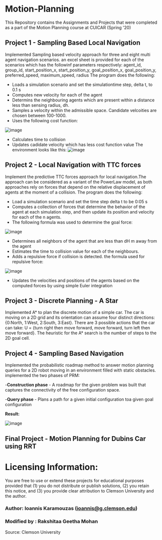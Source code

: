 # Motion-Planning
This Repository contains the Assignments and Projects that were completed as a part of the Motion Planning course at CUICAR (Spring '20)

## Project 1 - Sampling Based Local Navigation
Implemented Sampling based velocity approach for three and eight multi agent navigation scenarios. an excel sheet is provided for each of the scenarios which has the followinf parameters respectively:
agent_id, group_id, start_position_x, start_position_y, goal_position_x, goal_position_y, preferred_speed, maximum_speed, radius
The program does the following:
- Loads a simulation scenario and set the simulationtime step, delta t, to 0.1 s
- Computes new velocity for each of the agent
- Determins the neighbouring agents which are present within a distance less than sensing radius, dh.
- Samples a velocity within the admissible space. Candidate velcoities are chosen between 100-1000.
- Uses the following cost function:

 ![image](https://user-images.githubusercontent.com/59737146/118138097-eff1ba80-b3d3-11eb-85a3-73aca6cd70e2.png)
- Calculates time to collision
- Updates cadidate velocity which has less cost function value
The environment looks like this:
![image](https://user-images.githubusercontent.com/59737146/118138903-d9982e80-b3d4-11eb-8832-c3b98fc56485.png)

## Project 2 - Local Navigation with TTC forces
Implement the predictive TTC forces approach for local navigation.The approach can be considered as a variant of the PowerLaw model, as both approaches rely on forces that depend on the relative displacement of agents at the moment of a collision.
The program does the following:
- Load a simulation scenario and set the time step delta t to be 0:05 s
- Computes a collection of forces that determine the behavior of the agent at each simulation step, and then update its position and velocity for each of the n agents.
- The following formula was used to determine the goal force:

![image](https://user-images.githubusercontent.com/59737146/118146550-b8d3d700-b3dc-11eb-8d4a-e9fa03854d8b.png)
- Determines all neighbors of the agent that are less than dH m away from the agent
- Estimates the time to collision value for each of the neighbours.
- Adds a repulsive force if collision is detected. the formula used for repulsive force:

![image](https://user-images.githubusercontent.com/59737146/118146857-03edea00-b3dd-11eb-835e-8efd35b0b04e.png)
- Updates the velocities and positions of the agents based on the computed forces by using simple Euler integration
 
## Project 3 - Discrete Planning - A Star 
Implemented A* to plan the discrete motion of a simple car. The car is moving on a 2D grid and its orientation can assume four distinct directions:
{0:North, 1:West, 2:South, 3:East}. There are 3 possible actions that the car can take: U = {turn right then move forward, move forward, turn left then move forward}. The heuristic for the A* search is the number of steps to the 2D goal cell.

## Project 4 - Sampling Based Navigation
Implemented the probabilistic roadmap method to answer motion planning queries for a 2D robot moving in an environment filled with static obstacles.
implemented the two phases of PRM:

-**Construction phase** - A roadmap for the given problem was built that captures the connectivity of the free configuration space.

-**Query phase** - Plans a path for a given initial configuration toa given goal configuration

**Result:**

![image](https://user-images.githubusercontent.com/59737146/118148406-862ade00-b3de-11eb-9680-17dddbda7798.png)


## Final Project - Motion Planning for Dubins Car using RRT 


# Licensing Information:  
You are free to use or extend these projects for educational purposes provided that (1) you do not distribute or publish solutions, (2) you retain this notice, and (3) you provide clear attribution to Clemson University and the author.

### Author: Ioannis Karamouzas (ioannis@g.clemson.edu)
### Modified by : Rakshitaa Geetha Mohan
Source: Clemson University

